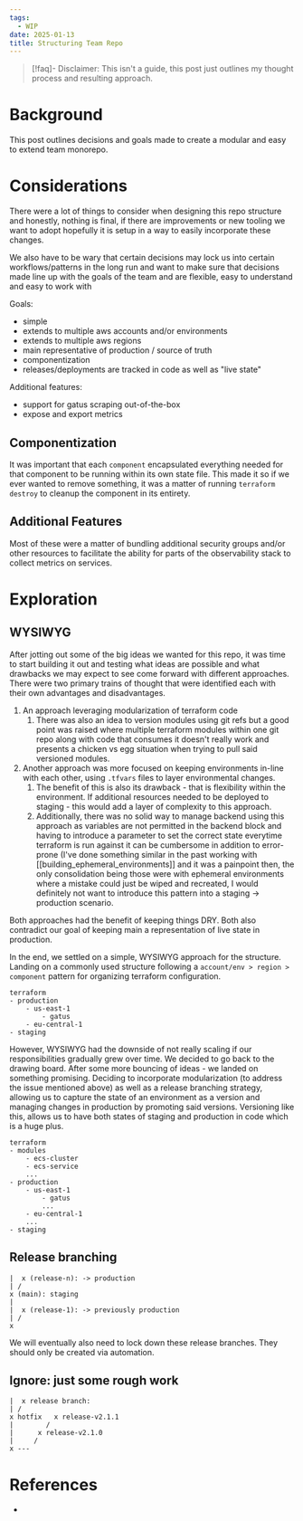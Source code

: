 ```yaml
---
tags:
  - WIP
date: 2025-01-13
title: Structuring Team Repo
---
```


> [!faq]- Disclaimer: 
> This isn't a guide, this post just outlines my thought process and resulting approach.

# Background

This post outlines decisions and goals made to create a modular and easy to extend team monorepo.

# Considerations

There were a lot of things to consider when designing this repo structure and honestly, nothing is final, if there are improvements or new tooling we want to adopt hopefully it is setup in a way to easily incorporate these changes.

We also have to be wary that certain decisions may lock us into certain workflows/patterns in the long run and want to make sure that decisions made line up with the goals of the team and are flexible, easy to understand and easy to work with

Goals:

- simple
- extends to multiple aws accounts and/or environments
- extends to multiple aws regions
- main representative of production / source of truth
- componentization
- releases/deployments are tracked in code as well as "live state"

Additional features:
- support for gatus scraping out-of-the-box
- expose and export metrics

## Componentization

It was important that each `component` encapsulated everything needed for that component to be running within its own state file. This made it so if we ever wanted to remove something, it was a matter of running `terraform destroy` to cleanup the component in its entirety.

## Additional Features

Most of these were a matter of bundling additional security groups and/or other resources to facilitate the ability for parts of the observability stack to collect metrics on services.

# Exploration

## WYSIWYG

After jotting out some of the big ideas we wanted for this repo, it was time to start building it out and testing what ideas are possible and what drawbacks we may expect to see come forward with different approaches. There were two primary trains of thought that were identified each with their own advantages and disadvantages.

1. An approach leveraging modularization of terraform code
	1. There was also an idea to version modules using git refs but a good point was raised where multiple terraform modules within one git repo along with code that consumes it doesn't really work and presents a chicken vs egg situation when trying to pull said versioned modules. 
2. Another approach was more focused on keeping environments in-line with each other, using `.tfvars` files to layer environmental changes. 
	1. The benefit of this is also its drawback - that is flexibility within the environment. If additional resources needed to be deployed to staging - this would add a layer of complexity to this approach.
	2. Additionally, there was no solid way to manage backend using this approach as variables are not permitted in the backend block and having to introduce a parameter to set the correct state everytime terraform is run against it can be cumbersome in addition to error-prone (I've done something similar in the past working with [[building_ephemeral_environments]] and it was a painpoint then, the only consolidation being those were with ephemeral environments where a mistake could just be wiped and recreated, I would definitely not want to introduce this pattern into a staging -> production scenario.

Both approaches had the benefit of keeping things DRY. Both also contradict our goal of keeping main a representation of live state in production. 

In the end, we settled on a simple, WYSIWYG approach for the structure. Landing on a commonly used structure following a `account/env > region > component` pattern for organizing terraform configuration.

```
terraform
- production
	- us-east-1
		- gatus
	- eu-central-1
- staging
```

However, WYSIWYG had the downside of not really scaling if our responsibilities gradually grew over time. We decided to go back to the drawing board. After some more bouncing of ideas - we landed on something promising. Deciding to incorporate modularization (to address the issue mentioned above) as well as a release branching strategy, allowing us to capture the state of an environment as a version and managing changes in production by promoting said versions. Versioning like this, allows us to have both states of staging and production in code which is a huge plus.

```
terraform
- modules
	- ecs-cluster
	- ecs-service
	...
- production
	- us-east-1
		- gatus
		...
	- eu-central-1
	...
- staging
```

## Release branching

```
|  x (release-n): -> production
| /
x (main): staging
|
|  x (release-1): -> previously production
| /
x
```

We will eventually also need to lock down these release branches. They should only be created via automation.

## Ignore: just some rough work

```
|  x release branch: 
| /
x hotfix   x release-v2.1.1
|        /
|      x release-v2.1.0
|     /
x ---
```

# References

- 
